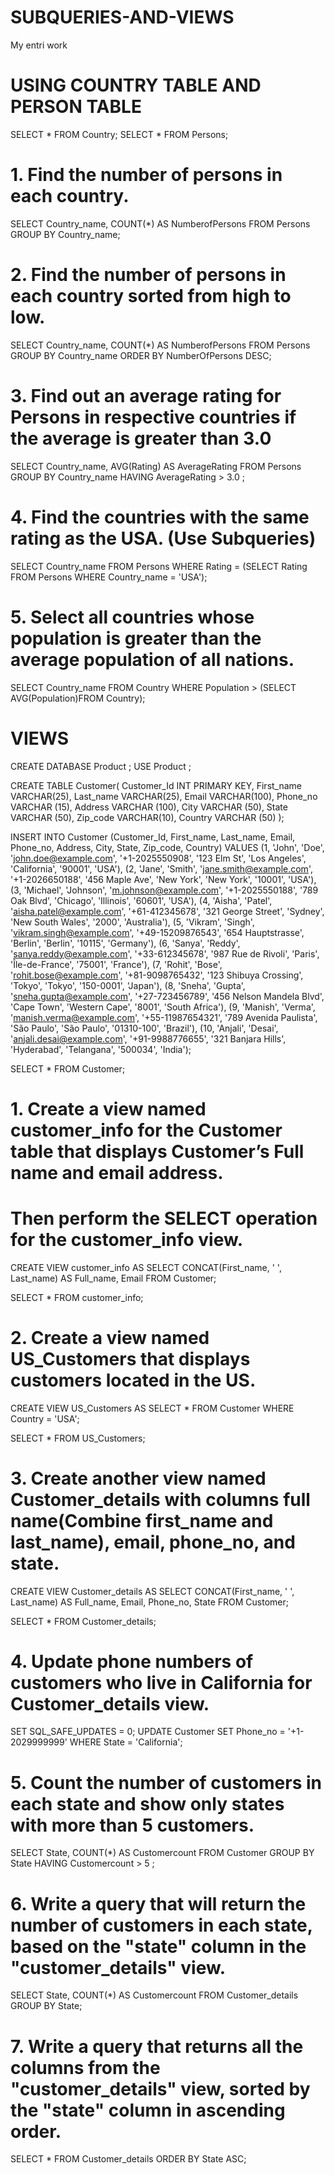 # SUBQUERIES-AND-VIEWS
My entri work

# USING COUNTRY TABLE AND PERSON TABLE

SELECT * FROM Country;
SELECT * FROM Persons;

# 1. Find the number of persons in each country.

SELECT Country_name, COUNT(*) AS NumberofPersons FROM Persons
GROUP BY Country_name;

# 2. Find the number of persons in each country sorted from high to low. 

SELECT Country_name, COUNT(*) AS NumberofPersons FROM Persons
GROUP BY Country_name 
ORDER BY NumberOfPersons DESC;

# 3. Find out an average rating for Persons in respective countries if the average is greater than 3.0 

SELECT Country_name, AVG(Rating) AS AverageRating FROM Persons
GROUP BY Country_name
HAVING AverageRating > 3.0 ;

# 4. Find the countries with the same rating as the USA. (Use Subqueries)

SELECT Country_name
FROM Persons
WHERE Rating = (SELECT Rating FROM Persons WHERE Country_name = 'USA');

# 5. Select all countries whose population is greater than the average population of all nations. 

SELECT Country_name
FROM Country
WHERE Population > (SELECT AVG(Population)FROM Country);

# VIEWS 

CREATE DATABASE Product ;
USE Product ;

CREATE TABLE Customer(
 Customer_Id INT PRIMARY KEY,
 First_name VARCHAR(25),
 Last_name VARCHAR(25),
 Email VARCHAR(100),
 Phone_no VARCHAR (15),
 Address VARCHAR (100),
 City VARCHAR (50),
 State VARCHAR (50),
 Zip_code VARCHAR(10),
 Country VARCHAR (50)
 );
 
INSERT INTO Customer (Customer_Id, First_name, Last_name, Email, Phone_no, Address, City, State, Zip_code, Country)
VALUES 
(1, 'John', 'Doe', 'john.doe@example.com', '+1-2025550908', '123 Elm St', 'Los Angeles', 'California', '90001', 'USA'),
(2, 'Jane', 'Smith', 'jane.smith@example.com', '+1-2026650188', '456 Maple Ave', 'New York', 'New York', '10001', 'USA'),
(3, 'Michael', 'Johnson', 'm.johnson@example.com', '+1-2025550188', '789 Oak Blvd', 'Chicago', 'Illinois', '60601', 'USA'),
(4, 'Aisha', 'Patel', 'aisha.patel@example.com', '+61-412345678', '321 George Street', 'Sydney', 'New South Wales', '2000', 'Australia'),
(5, 'Vikram', 'Singh', 'vikram.singh@example.com', '+49-15209876543', '654 Hauptstrasse', 'Berlin', 'Berlin', '10115', 'Germany'),
(6, 'Sanya', 'Reddy', 'sanya.reddy@example.com', '+33-612345678', '987 Rue de Rivoli', 'Paris', 'Île-de-France', '75001', 'France'),
(7, 'Rohit', 'Bose', 'rohit.bose@example.com', '+81-9098765432', '123 Shibuya Crossing', 'Tokyo', 'Tokyo', '150-0001', 'Japan'),
(8, 'Sneha', 'Gupta', 'sneha.gupta@example.com', '+27-723456789', '456 Nelson Mandela Blvd', 'Cape Town', 'Western Cape', '8001', 'South Africa'),
(9, 'Manish', 'Verma', 'manish.verma@example.com', '+55-11987654321', '789 Avenida Paulista', 'São Paulo', 'São Paulo', '01310-100', 'Brazil'),
(10, 'Anjali', 'Desai', 'anjali.desai@example.com', '+91-9988776655', '321 Banjara Hills', 'Hyderabad', 'Telangana', '500034', 'India');

SELECT * FROM Customer;
 
 # 1. Create a view named customer_info for the Customer table that displays Customer’s Full name and email address. 
 # Then perform the SELECT operation for the customer_info view. 
 
CREATE VIEW customer_info AS 
SELECT CONCAT(First_name, ' ', Last_name) AS Full_name, Email
FROM Customer;

SELECT * FROM customer_info;

# 2. Create a view named US_Customers that displays customers located in the US.

CREATE VIEW US_Customers AS 
SELECT * FROM Customer
WHERE Country = 'USA';

SELECT * FROM US_Customers;

# 3. Create another view named Customer_details with columns full name(Combine first_name and last_name), email, phone_no, and state. 

CREATE VIEW Customer_details AS 
SELECT CONCAT(First_name, ' ', Last_name) AS Full_name, Email, Phone_no, State
FROM Customer;

SELECT * FROM Customer_details;

# 4. Update phone numbers of customers who live in California for Customer_details view. 

SET SQL_SAFE_UPDATES = 0;
UPDATE Customer
SET Phone_no = '+1-2029999999'
WHERE State = 'California';

# 5. Count the number of customers in each state and show only states with more than 5 customers.

SELECT State, COUNT(*) AS Customercount FROM Customer
GROUP BY State
HAVING Customercount > 5 ;

# 6. Write a query that will return the number of customers in each state, based on the "state" column in the "customer_details" view. 

SELECT State, COUNT(*) AS Customercount 
FROM Customer_details
GROUP BY State;

#  7. Write a query that returns all the columns from the "customer_details" view, sorted by the "state" column in ascending order.

SELECT * FROM Customer_details
ORDER BY State ASC;
